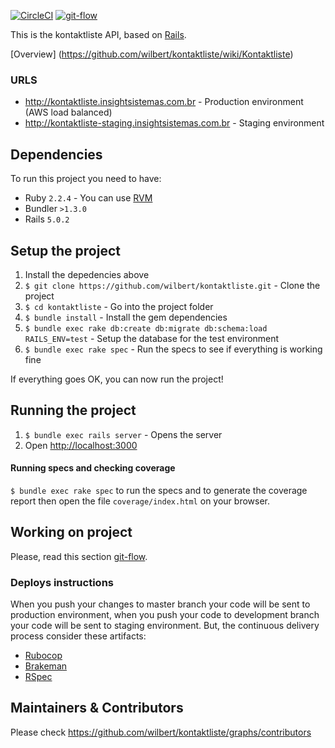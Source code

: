 [![CircleCI](https://circleci.com/gh/wilbert/kontaktliste.svg?style=svg)](https://circleci.com/gh/wilbert/kontaktliste)
[![git-flow](https://img.shields.io/badge/git-flow-green.svg)](https://github.com/nvie/gitflow)

This is the kontaktliste API, based on [Rails](http://rubyonrails.org/).

[Overview] (https://github.com/wilbert/kontaktliste/wiki/Kontaktliste)

### URLS

* http://kontaktliste.insightsistemas.com.br - Production environment (AWS load balanced)
* http://kontaktliste-staging.insightsistemas.com.br - Staging environment

## Dependencies

To run this project you need to have:

* Ruby `2.2.4` - You can use [RVM](http://rvm.io)
* Bundler `>1.3.0`
* Rails `5.0.2`

## Setup the project

1. Install the depedencies above
2. `$ git clone https://github.com/wilbert/kontaktliste.git` - Clone the project
3. `$ cd kontaktliste` - Go into the project folder
4. `$ bundle install` - Install the gem dependencies
5. `$ bundle exec rake db:create db:migrate db:schema:load RAILS_ENV=test` - Setup the database for the test environment
6. `$ bundle exec rake spec` - Run the specs to see if everything is working fine

If everything goes OK, you can now run the project!

## Running the project

1. `$ bundle exec rails server` - Opens the server
2. Open [http://localhost:3000](http://localhost:3000)

#### Running specs and checking coverage

`$ bundle exec rake spec` to run the specs and to generate the coverage report then open the file `coverage/index.html` on your browser.

## Working on project

Please, read this section [git-flow](https://github.com/nvie/gitflow).

### Deploys instructions

When you push your changes to master branch your code will be sent to production environment, when you push your code to development branch
your code will be sent to staging environment. But, the continuous delivery process
consider these artifacts:

* [Rubocop](https://github.com/bbatsov/rubocop)
* [Brakeman](https://github.com/presidentbeef/brakeman)
* [RSpec](https://github.com/rspec/rspec)

## Maintainers & Contributors

Please check https://github.com/wilbert/kontaktliste/graphs/contributors
